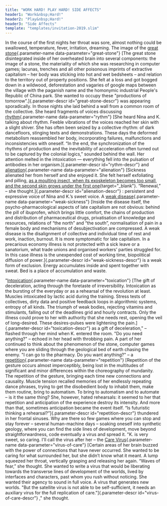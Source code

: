 ```yaml
---
title: "WORK HARD! PLAY HARD! SIDE AFFECTS"
header1: "Work&nbsp;Hard!"
header2: "Play&nbsp;Hard!"
header3: "Side Affects"
template: "templates/invitation-2019.slim"
---
```

In the course of the first nights her throat was sore, almost nothing could be swallowed, temperature, fever, irritation, dreaming. The image of the [great stone](#){.parameter-name data-parameter="great-stone"}
[The great stone disintegrated inside of her overheated brain into several components: the image of a stone, the materiality of which she was researching in computer games; lacunas, trenches and all other poisonous imprints of extractive capitalism – her body was sticking into hot and wet bedsheets – and relation to the territory out of property positions. She felt at a loss and got bogged down in a wildwood, deforestation and vagaries of google maps between the village with the paganish name and the homonymic industrial People's Republic of China park. She wanted to occupy these "productions of tomorrow".]{.parameter-descr id="great-stone-descr"}
was appearing sporadically. In those nights she laid behind a wall from a common room of the collective. She heard fragments of voices discussing [rhythm](#){.parameter-name data-parameter="rythm"}
[She heard Nina and K. talking about rhythm. Feeble vibrations of the voices reached her skin with a slight shiver. She has often been seized by a collective rhythm: of dark dancefloors, stinging texts and demonstrations. These days the deformed metabolism reassembled her body, incorporating failures, malfunctions and inconsistencies with oneself. “In the end, the synchronization of the rhythms of production and the inevitability of acceleration often turned out to be captured by the colonial logics,” sounded behind the wall. Her attention melted in the intoxication —  everything fell into the pulsation of antibodies in her organism.]{.parameter-descr id="rythm-descr"}
and [alienation](#){.parameter-name data-parameter="alienation"}
[Sickness alienated her from herself and she enjoyed it. She felt herself exfoliating and pilling, [as a moulting insect, when its exoskeleton becomes too small, and the second skin grows under the first one](https://commons.wikimedia.org/wiki/File:Cicada_molting_animated-2.gif?uselang=ru){target="_blank"}. “Renewal,” – she thought.]{.parameter-descr id="alienation-descr"}
: persistent and expressive voice of Nina and K.’s sweet voice. A [weak disease](#){.parameter-name data-parameter="weak-sickness"}
[Inside the disease itself, the psycho-pharmacological aspects of late capitalism are not obvious: behind the pill of ibuprofen, which brings little comfort, the chains of production and distribution of pharmaceutical drugs, privatisation of knowledge and resources, relations of “the north” and “the south”, normalisation of pain in a female body and mechanisms of desubjectivation are compressed. A weak disease is the disalignment of collective and individual time of rest and work, inaction, burnout. It is more symptomatic for late capitalism. In a precarious economy illness is not protected with a sick leave or a sanatorium, what trade unions and organised workers’ parties struggled for. In this case illness is the unexpended cost of working time, biopolitical diffusion of power.]{.parameter-descr id="weak-sickness-descr"}
is a weak form of exclusion. Energy accumulates inside and spent together with sweat. Bed is a place of accumulation and waste. 

"[Intoxication](#){.parameter-name data-parameter="toxication"}
[The gift of deceleration, acting through the foretaste of irreversibility. Intoxication as the bursting of the everyday or as a rehearsal of the revolution at least. Muscles intoxicated by lactic acid during the training. Stress tests of collectives, dirty data and positive feedback loops in algorithmic systems, entropy of all kinds. The triumph of weak bodies, rejecting vitamins and stimulants, falling out of the deadlines grid and hourly contracts. Only the illness could prove to her with authority that she needs rest, opening the veil of long-desired. These desires-pulses were lightening the pain.]{.parameter-descr id="toxication-descr"}
as a gift of deceleration," – flashed through her mind when K. entered the room. "Do you need anything?" – echoed in her head with throbbing pain. A part of her continued to think about the phenomenon of the stone, computer games where you are sliding through the geological bed of earth chasing the enemy. "I can go to the pharmacy. Do you want anything?" – a [repetition](#){.parameter-name data-parameter="repetition"}
[Repetition of the gesture occurs almost imperceptibly, being lost in the multitudes of significant and minor differences within the choreography of mundanity. The repetition of the gesture, bringing each time new connections and causality. Muscle tension recalled memories of her endlessly repeating dance phrases, trying to get the disobedient body to inhabit them, make them routine, bring to automatism. To bring to automatism and to automate – is it the same thing? She, however, hated rehearsals: it seemed to her that repetition and anticipation of the experience destroy its intensity. And more than that, sometimes anticipation became the event itself. “Is futuristic thinking a rehearsal?”]{.parameter-descr id="repetition-descr"}
thundered in her frontal sinuses. Why are there so few games where you can stop and stay forever – several human-machine days – soaking oneself into synthetic geology, where you can find the side lines of development, move beyond straightforwardness, code eventually a virus and spread it. "K. is very sweet, so caring. I'll call the virus after her – the [Care Virus](#){.parameter-name data-parameter="virus-of-care"}
[Certain areas of her brain buzzed with the power of connections that have never occurred. She wanted to be caring for what surrounded her, but she didn’t know what it meant. A lump squeezed her throat, vertically grasping and releasing her again. “Waves of fear,” she thought. She wanted to write a virus that would be liberating towards the transverse lines of development of the worlds, lived by interfaces and characters, past whom you rush without noticing. She wanted their agency to sound in full voice. A virus that generates new worlds. "But the satellite virus is not able to be self-sufficient, it needs an auxiliary virus for the full replication of care."]{.parameter-descr id="virus-of-care-descr"}
," she thought.
